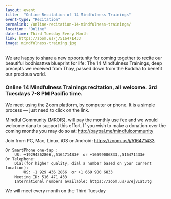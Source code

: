 ```yaml
---
layout: event
title:  "Online Recitation of 14 Mindfulness Trainings"
event-type: "Recitation"
permalink: /online-recitation-14-mindfulness-trainings/
location: "Online"
date-time: Third Tuesday Every Month
link: https://zoom.us/j/516471433
image: mindfulness-training.jpg
---
```


We are happy to share a new opportunity for coming together to recite our beautiful bodhisattva blueprint for life:
The 14 Mindfulness Trainings, deep precepts we received from Thay, passed down from the Buddha to benefit our precious world.

### Online 14 Mindfulness Trainings recitation, all welcome. 3rd Tuesdays 7-8 PM Pacific time.

We meet using the Zoom platform, by computer or phone. It is a simple process — just need to click on the link.

Mindful Community (MROIS), will pay the monthly use fee and we would welcome dana to support this effort.
If you wish to make a donation over the coming months you may do so at: <http://paypal.me/mindfulcommunity>

Join from PC, Mac, Linux, iOS or Android: <https://zoom.us/j/516471433>

~~~
Or SmartPhone one-tap :
    US: +19294362866,,516471433#  or +16699006833,,516471433#
Or Telephone:
    Dial(for higher quality, dial a number based on your current location):
        US: +1 929 436 2866  or +1 669 900 6833
    Meeting ID: 516 471 433
    International numbers available: https://zoom.us/u/ejvIat3tg
~~~

We will meet every month on the Third Tuesday
